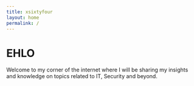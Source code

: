 ```yaml
---
title: xsixtyfour
layout: home
permalink: /
---
```

# EHLO

Welcome to my corner of the internet where I will be sharing my insights and knowledge on topics related to IT, Security and beyond.


